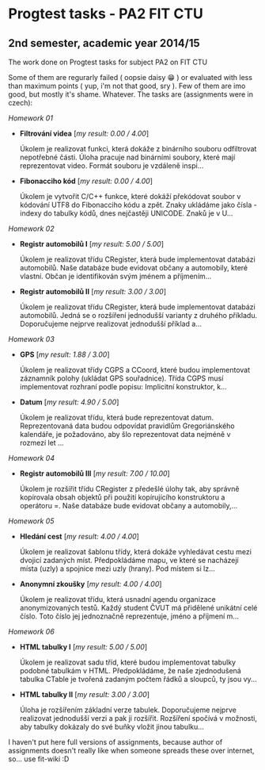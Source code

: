 # Progtest tasks - PA2 FIT CTU
## 2nd semester, academic year 2014/15

The work done on Progtest tasks for subject PA2 on FIT CTU

Some of them are regurarly failed ( oopsie daisy :grin: ) or evaluated with less than maximum points ( yup, i'm not that good, sry ). Few of them are imo good, but mostly it's shame. Whatever. The tasks are (assignments were in czech):

*Homework 01*

- **Filtrování videa** [*my result: 0.00 / 4.00*]
 
    Úkolem je realizovat funkci, která dokáže z binárního souboru odfiltrovat nepotřebné části. Úloha pracuje nad binárními soubory, které mají reprezentovat video. Formát souboru je vzdáleně inspi...


- **Fibonacciho kód** [*my result: 0.00 / 4.00*]

    Úkolem je vytvořit C/C++ funkce, které dokáží překódovat soubor v kódování UTF8 do Fibonacciho kódu a zpět. Znaky ukládáme jako čísla - indexy do tabulky kódů, dnes nejčastěji UNICODE. Znaků je v U...

*Homework 02*

- **Registr automobilů I**  [*my result: 5.00 / 5.00*]
    
    Úkolem je realizovat třídu CRegister, která bude implementovat databázi automobilů. Naše databáze bude evidovat občany a automobily, které vlastní. Občan je identifikován svým jménem a příjmením...


- **Registr automobilů II**  [*my result: 3.00 / 3.00*]
    
    Úkolem je realizovat třídu CRegister, která bude implementovat databázi automobilů. Jedná se o rozšíření jednodušší varianty z druhého příkladu. Doporučujeme nejprve realizovat jednodušší příklad a...

*Homework 03*

- **GPS**  [*my result: 1.88 / 3.00*]
    
    Úkolem je realizovat třídy CGPS a CCoord, které budou implementovat záznamník polohy (ukládat GPS souřadnice). Třída CGPS musí implementovat rozhraní podle popisu: Implicitní konstruktor, k...


- **Datum**  [*my result: 4.90 / 5.00*]
    
    Úkolem je realizovat třídu, která bude reprezentovat datum. Reprezentovaná data budou odpovídat pravidlům Gregoriánského kalendáře, je požadováno, aby šlo reprezentovat data nejméně v rozmezí let ...

*Homework 04*

- **Registr automobilů III**  [*my result: 7.00 / 10.00*]
    
    Úkolem je rozšířit třídu CRegister z předešlé úlohy tak, aby správně kopírovala obsah objektů při použití kopírujícího konstruktoru a operátoru =. Naše databáze bude evidovat občany a automobily,...

*Homework 05*

- **Hledání cest**  [*my result: 4.00 / 4.00*]
    
    Úkolem je realizovat šablonu třídy, která dokáže vyhledávat cestu mezi dvojicí zadaných míst. Předpokládáme mapu, ve které se nacházejí místa (uzly) a spojnice mezi uzly (hrany). Pod místem si lz...
    

- **Anonymní zkoušky**  [*my result: 4.00 / 4.00*]
    
    Úkolem je realizovat třídu, která usnadní agendu organizace anonymizovaných testů. Každý student ČVUT má přidělené unikátní celé číslo. Toto číslo jej jednoznačně reprezentuje, jméno a příjmení m...

*Homework 06*

- **HTML tabulky I**  [*my result: 5.00 / 5.00*]
    
    Úkolem je realizovat sadu tříd, které budou implementovat tabulky podobné tabulkám v HTML. Předpokládáme, že naše zjednodušená tabulka CTable je tvořená zadaným počtem řádků a sloupců, ty jsou vy...


- **HTML tabulky II**  [*my result: 3.00 / 3.00*]
    
    Úloha je rozšířením základní verze tabulek. Doporučujeme nejprve realizovat jednodušší verzi a pak ji rozšířit. Rozšíření spočívá v možnosti, aby tabulky dokázaly do své buňky vložit jinou tabulku...


I haven't put here full versions of assignments, because author of assignments doesn't really like when someone spreads these over internet, so... use fit-wiki :D
